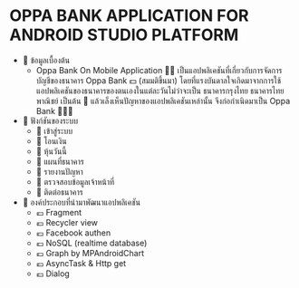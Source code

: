 # OPPA BANK APPLICATION FOR ANDROID STUDIO PLATFORM

* 🏧 ข้อมูลเบื้องต้น
  * Oppa Bank On Mobile Application 📱💸 เป็นแอปพลิเคชันที่เกี่ยวกับการจัดการบัญชีของธนาคาร Oppa Bank 💵 (สมมติขึ้นมา)
โดยที่แรงบันดาลใจเกิดมาจากการใช้แอปพลิเคชันของธนาคารของตนเองในแต่ละวันไม่ว่าจะเป็น ธนาคารกรุงไทย ธนาคารไทยพาณิชย์ เป็นต้น 📳
แล้วเล็งเห็นปัญหาของแอปพลิเคชันเหล่านั้น จึงก่อกำเนิดมาเป็น Oppa Bank 👨🏻‍💻
* 🏧 ฟังก์ชันของระบบ
	* 💸 เข้าสู่ระบบ
	* 💸 โอนเงิน
	* 💸 หุ้นวันนี้
	* 💸 แผนที่ธนาคาร 
	* 💸 รายงานปัญหา
	* 💸 ตรวจสอบข้อมูลเจ้าหน้าที่
	* 💸 ติดต่อธนาคาร
* 🏧 องค์ประกอบที่นำมาพัฒนาแอปพลิเคชัน
	* 💶 Fragment
	* 💶 Recycler view
	* 💶 Facebook authen
	* 💶 NoSQL (realtime database)
	* 💶 Graph by MPAndroidChart
	* 💶 AsyncTask & Http get
	* 💶 Dialog
